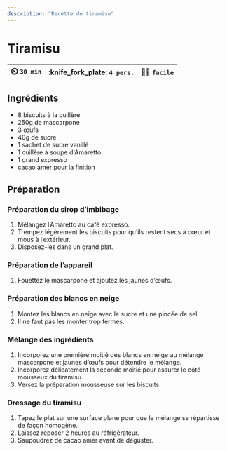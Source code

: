 ```yaml
---
description: "Recette de tiramisu"
---
```


# Tiramisu 


| :timer_clock: `30 min` | :knife_fork_plate: `4 pers.` | :cook: `facile` |
| :------------------: | :-------------------------------: | :-----------------: |

## Ingrédients

- 8 biscuits à la cuillère
- 250g de mascarpone
- 3 œufs
- 40g de sucre
- 1 sachet de sucre vanillé
- 1 cuillère à soupe d'Amaretto
- 1 grand expresso
- cacao amer pour la finition

## Préparation

### Préparation du sirop d’imbibage
1. Mélangez l’Amaretto au café expresso.
2. Trempez légèrement les biscuits pour qu’ils restent secs à cœur et mous à l’extérieur.
3. Disposez-les dans un grand plat.

### Préparation de l’appareil
1. Fouettez le mascarpone et ajoutez les jaunes d’œufs.

### Préparation des blancs en neige
1. Montez les blancs en neige avec le sucre et une pincée de sel.
2. Il ne faut pas les monter trop fermes.

### Mélange des ingrédients
1. Incorporez une première moitié des blancs en neige au mélange mascarpone et jaunes d’œufs pour détendre le mélange.
2. Incorporez délicatement la seconde moitié pour assurer le côté mousseux du tiramisu.
3. Versez la préparation mousseuse sur les biscuits.

### Dressage du tiramisu
1. Tapez le plat sur une surface plane pour que le mélange se répartisse de façon homogène.
2. Laissez reposer 2 heures au réfrigérateur.
3. Saupoudrez de cacao amer avant de déguster.
